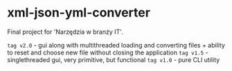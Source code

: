 # xml-json-yml-converter
Final project for 'Narzędzia w branży IT'.

`tag v2.0` - gui along with multithreaded loading and converting files + ability to reset and choose new file without closing the application
`tag v1.5` - singlethreaded gui, very primitive, but functional
`tag v1.0` - pure CLI utility
